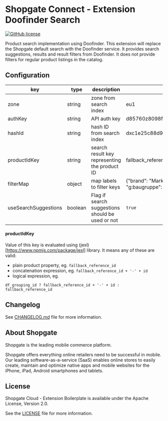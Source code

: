 # Shopgate Connect - Extension Doofinder Search

[![GitHub license](http://dmlc.github.io/img/apache2.svg)](LICENSE)

Product search implementation using Doofinder.
This extension will replace the Shopgate default search with the Doofinder service.
It provides search suggestions, results and result filters from Doofinder.
It does not provide filters for regular product listings in the catalog.

## Configuration

| key | type | description | example |
|---|---|---|---|
| zone | string | zone from search index | eu1 |
| authKey | string | API auth key | d85760z8098f80049d3cd8fe63c2c63c725b78e2 |
| hashId | string | hash ID from search index | dxc1e25c88d929572f347d53c65e3953 |
| productIdKey | string | search result key representing the product ID | fallback_reference_id |
| filterMap | object | map labels to filter keys | {"brand": "Marke", "categories": "Kategorie", "g:baugruppe": "Baugruppe", "price": "Preis"} |
| useSearchSuggestions | boolean | Flag if search suggestions should be used or not | `true` |


#### productIdKey

Value of this key is evaluated using (jexl)[https://www.npmjs.com/package/jexl] library. 
It means any of these are valid:

- plain product property, eg. `fallback_reference_id`
- concatenation expression, eg. `fallback_reference_id + '-' + id`
- logical expression, eg.
```
df_grouping_id ? fallback_reference_id + '-' + id : fallback_reference_id 
```

## Changelog

See [CHANGELOG.md](CHANGELOG.md) file for more information.

## About Shopgate

Shopgate is the leading mobile commerce platform.

Shopgate offers everything online retailers need to be successful in mobile. Our leading
software-as-a-service (SaaS) enables online stores to easily create, maintain and optimize native
apps and mobile websites for the iPhone, iPad, Android smartphones and tablets.

## License

Shopgate Cloud - Extension Boilerplate is available under the Apache License, Version 2.0.

See the [LICENSE](./LICENSE) file for more information.
